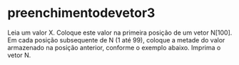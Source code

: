 # preenchimentodevetor3
Leia um valor X. Coloque este valor na primeira posição de um vetor N[100].
Em cada posição subsequente de N (1 até 99),
coloque a metade do valor armazenado na posição anterior,
conforme o exemplo abaixo. Imprima o vetor N.
